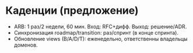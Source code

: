 # Каденции (предложение)
- ARB: 1 раз/2 недели, 60 мин. Вход: RFC+дифф. Выход: решение/ADR.
- Синхронизация roadmap/transition: раз/спринт (в конце спринта).
- Обновление views (B/A/D/T): еженедельно, ответственны владельцы доменов.
